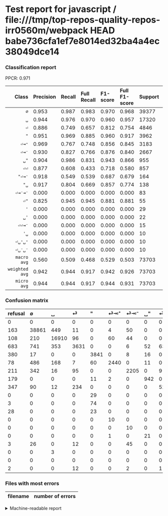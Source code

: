 # Test report for javascript / file:///tmp/top-repos-quality-repos-irr0560m/webpack HEAD babe736cfa1ef7e8014ed32ba4a4ec38049dce14

### Classification report

PPCR: 0.971

| Class | Precision | Recall | Full Recall | F1-score | Full F1-score | Support | Full Support | PPCR |
|------:|:----------|:-------|:------------|:---------|:---------|:--------|:-------------|:-----|
| `∅` | 0.953| 0.987| 0.983| 0.970| 0.968| 39377| 39540| 0.996 |
| `␣` | 0.944| 0.976| 0.970| 0.960| 0.957| 17320| 17428| 0.994 |
| `⏎` | 0.886| 0.749| 0.657| 0.812| 0.754| 4846| 5529| 0.876 |
| `"` | 0.951| 0.969| 0.885| 0.960| 0.917| 3962| 4342| 0.912 |
| `⏎⇥⁺` | 0.969| 0.767| 0.748| 0.856| 0.845| 3183| 3261| 0.976 |
| `⏎⇥⁻` | 0.930| 0.827| 0.766| 0.876| 0.840| 2667| 2878| 0.927 |
| `␣"` | 0.904| 0.986| 0.831| 0.943| 0.866| 955| 1134| 0.842 |
| `⏎⏎` | 0.877| 0.608| 0.433| 0.718| 0.580| 857| 1204| 0.712 |
| `"⏎⇥⁻` | 0.918| 0.549| 0.539| 0.687| 0.679| 164| 167| 0.982 |
| `"␣` | 0.917| 0.804| 0.669| 0.857| 0.774| 138| 166| 0.831 |
| `⏎⇥⁻⇥⁻` | 0.000| 0.000| 0.000| 0.000| 0.000| 83| 86| 0.965 |
| `⏎"` | 0.825| 0.945| 0.945| 0.881| 0.881| 55| 55| 1.000 |
| `'` | 0.000| 0.000| 0.000| 0.000| 0.000| 29| 29| 1.000 |
| `␣'` | 0.000| 0.000| 0.000| 0.000| 0.000| 22| 22| 1.000 |
| `⏎⏎⇥⁻` | 0.000| 0.000| 0.000| 0.000| 0.000| 15| 17| 0.882 |
| `'␣` | 0.000| 0.000| 0.000| 0.000| 0.000| 10| 10| 1.000 |
| `⏎␣⁺␣⁺` | 0.000| 0.000| 0.000| 0.000| 0.000| 10| 10| 1.000 |
| `⏎␣⁻␣⁻` | 0.000| 0.000| 0.000| 0.000| 0.000| 10| 10| 1.000 |
| `macro avg` | 0.560| 0.509| 0.468| 0.529| 0.503| 73703| 75888| 0.971 |
| `weighted avg` | 0.942| 0.944| 0.917| 0.942| 0.926| 73703| 75888| 0.971 |
| `micro avg` | 0.944| 0.944| 0.917| 0.944| 0.931| 73703| 75888| 0.971 |

### Confusion matrix

|refusal|  ∅| ␣| ⏎| "| ⏎⇥⁺| ⏎⇥⁻| ␣"| ⏎⏎| '| "⏎⇥⁻| "␣| ⏎␣⁺␣⁺| ⏎␣⁻␣⁻| ␣'| ⏎⇥⁻⇥⁻| ⏎"| '␣| ⏎⏎⇥⁻| 
|:---|:---|:---|:---|:---|:---|:---|:---|:---|:---|:---|:---|:---|:---|:---|:---|:---|:---|:---|
|0 |0 |0 |0 |0 |0 |0 |0 |0 |0 |0 |0 |0 |0 |0 |0 |0 |0 |0 |
|163 |38861 |449 |11 |0 |4 |50 |0 |0 |0 |0 |0 |2 |0 |0 |0 |0 |0 |0 |
|108 |210 |16910 |96 |0 |60 |44 |0 |0 |0 |0 |0 |0 |0 |0 |0 |0 |0 |0 |
|683 |741 |353 |3631 |0 |0 |6 |52 |63 |0 |0 |0 |0 |0 |0 |0 |0 |0 |0 |
|380 |17 |0 |0 |3841 |0 |8 |16 |0 |65 |4 |0 |0 |0 |0 |0 |11 |0 |0 |
|78 |486 |168 |7 |60 |2440 |0 |11 |0 |0 |0 |0 |11 |0 |0 |0 |0 |0 |0 |
|211 |342 |16 |95 |0 |0 |2205 |0 |9 |0 |0 |0 |0 |0 |0 |0 |0 |0 |0 |
|179 |0 |0 |0 |11 |2 |0 |942 |0 |0 |0 |0 |0 |0 |0 |0 |0 |0 |0 |
|347 |90 |12 |234 |0 |0 |0 |0 |521 |0 |0 |0 |0 |0 |0 |0 |0 |0 |0 |
|0 |0 |0 |0 |29 |0 |0 |0 |0 |0 |0 |0 |0 |0 |0 |0 |0 |0 |0 |
|3 |0 |0 |0 |74 |0 |0 |0 |0 |0 |90 |0 |0 |0 |0 |0 |0 |0 |0 |
|28 |0 |0 |0 |23 |0 |0 |0 |0 |0 |4 |111 |0 |0 |0 |0 |0 |0 |0 |
|0 |0 |0 |0 |0 |10 |0 |0 |0 |0 |0 |0 |0 |0 |0 |0 |0 |0 |0 |
|0 |0 |0 |0 |0 |0 |10 |0 |0 |0 |0 |0 |0 |0 |0 |0 |0 |0 |0 |
|0 |0 |0 |0 |0 |1 |0 |21 |0 |0 |0 |0 |0 |0 |0 |0 |0 |0 |0 |
|3 |26 |0 |12 |0 |0 |45 |0 |0 |0 |0 |0 |0 |0 |0 |0 |0 |0 |0 |
|0 |0 |3 |0 |0 |0 |0 |0 |0 |0 |0 |0 |0 |0 |0 |0 |52 |0 |0 |
|0 |0 |0 |0 |0 |0 |0 |0 |0 |0 |0 |10 |0 |0 |0 |0 |0 |0 |0 |
|2 |0 |0 |12 |0 |0 |2 |0 |1 |0 |0 |0 |0 |0 |0 |0 |0 |0 |0 |

### Files with most errors

| filename | number of errors|
|:----:|:-----|

<details>
    <summary>Machine-readable report</summary>
```json
{
  "cl_report": {"\"": {"f1-score": 0.9602499999999999, "precision": 0.9512134720158494, "recall": 0.9694598687531549, "support": 3962}, "\"\u23ce\u21e5\u207b": {"f1-score": 0.6870229007633588, "precision": 0.9183673469387755, "recall": 0.5487804878048781, "support": 164}, "\"\u2423": {"f1-score": 0.8571428571428572, "precision": 0.9173553719008265, "recall": 0.8043478260869565, "support": 138}, "\u0027": {"f1-score": 0.0, "precision": 0.0, "recall": 0.0, "support": 29}, "\u0027\u2423": {"f1-score": 0.0, "precision": 0.0, "recall": 0.0, "support": 10}, "macro avg": {"f1-score": 0.5289206415390342, "precision": 0.5598064792372154, "recall": 0.5093450272808779, "support": 73703}, "micro avg": {"f1-score": 0.9443848961371993, "precision": 0.9443848961371993, "recall": 0.9443848961371993, "support": 73703}, "weighted avg": {"f1-score": 0.941692908651023, "precision": 0.9422891983302148, "recall": 0.9443848961371993, "support": 73703}, "\u2205": {"f1-score": 0.9697067997504679, "precision": 0.9531062222549236, "recall": 0.9868959037001295, "support": 39377}, "\u23ce": {"f1-score": 0.8119409660107335, "precision": 0.8860419716935091, "recall": 0.7492777548493603, "support": 4846}, "\u23ce\"": {"f1-score": 0.8813559322033897, "precision": 0.8253968253968254, "recall": 0.9454545454545454, "support": 55}, "\u23ce\u21e5\u207a": {"f1-score": 0.856140350877193, "precision": 0.9694080254270957, "recall": 0.7665724159597863, "support": 3183}, "\u23ce\u21e5\u207b": {"f1-score": 0.8755211435378202, "precision": 0.930379746835443, "recall": 0.8267716535433071, "support": 2667}, "\u23ce\u21e5\u207b\u21e5\u207b": {"f1-score": 0.0, "precision": 0.0, "recall": 0.0, "support": 83}, "\u23ce\u23ce": {"f1-score": 0.7181254307374223, "precision": 0.877104377104377, "recall": 0.6079346557759626, "support": 857}, "\u23ce\u23ce\u21e5\u207b": {"f1-score": 0.0, "precision": 0.0, "recall": 0.0, "support": 15}, "\u23ce\u2423\u207a\u2423\u207a": {"f1-score": 0.0, "precision": 0.0, "recall": 0.0, "support": 10}, "\u23ce\u2423\u207b\u2423\u207b": {"f1-score": 0.0, "precision": 0.0, "recall": 0.0, "support": 10}, "\u2423": {"f1-score": 0.959950043995345, "precision": 0.944112556529507, "recall": 0.9763279445727483, "support": 17320}, "\u2423\"": {"f1-score": 0.9434151226840259, "precision": 0.9040307101727447, "recall": 0.9863874345549738, "support": 955}, "\u2423\u0027": {"f1-score": 0.0, "precision": 0.0, "recall": 0.0, "support": 22}},
  "cl_report_full": {"\"": {"f1-score": 0.9167064439140811, "precision": 0.9512134720158494, "recall": 0.8846153846153846, "support": 4342}, "\"\u23ce\u21e5\u207b": {"f1-score": 0.679245283018868, "precision": 0.9183673469387755, "recall": 0.5389221556886228, "support": 167}, "\"\u2423": {"f1-score": 0.7735191637630662, "precision": 0.9173553719008265, "recall": 0.6686746987951807, "support": 166}, "\u0027": {"f1-score": 0.0, "precision": 0.0, "recall": 0.0, "support": 29}, "\u0027\u2423": {"f1-score": 0.0, "precision": 0.0, "recall": 0.0, "support": 10}, "macro avg": {"f1-score": 0.5033424052381963, "precision": 0.5598064792372154, "recall": 0.46807205590463113, "support": 75888}, "micro avg": {"f1-score": 0.9305907440955672, "precision": 0.9443848961371993, "recall": 0.9171937592241197, "support": 75888}, "weighted avg": {"f1-score": 0.9255331613785917, "precision": 0.9413877129703382, "recall": 0.9171937592241197, "support": 75888}, "\u2205": {"f1-score": 0.9677387222492, "precision": 0.9531062222549236, "recall": 0.9828275164390491, "support": 39540}, "\u23ce": {"f1-score": 0.7543367611924795, "precision": 0.8860419716935091, "recall": 0.6567191173810816, "support": 5529}, "\u23ce\"": {"f1-score": 0.8813559322033897, "precision": 0.8253968253968254, "recall": 0.9454545454545454, "support": 55}, "\u23ce\u21e5\u207a": {"f1-score": 0.844582900657667, "precision": 0.9694080254270957, "recall": 0.7482367371971788, "support": 3261}, "\u23ce\u21e5\u207b": {"f1-score": 0.8403201219512195, "precision": 0.930379746835443, "recall": 0.7661570535093816, "support": 2878}, "\u23ce\u21e5\u207b\u21e5\u207b": {"f1-score": 0.0, "precision": 0.0, "recall": 0.0, "support": 86}, "\u23ce\u23ce": {"f1-score": 0.5795328142380423, "precision": 0.877104377104377, "recall": 0.43272425249169433, "support": 1204}, "\u23ce\u23ce\u21e5\u207b": {"f1-score": 0.0, "precision": 0.0, "recall": 0.0, "support": 17}, "\u23ce\u2423\u207a\u2423\u207a": {"f1-score": 0.0, "precision": 0.0, "recall": 0.0, "support": 10}, "\u23ce\u2423\u207b\u2423\u207b": {"f1-score": 0.0, "precision": 0.0, "recall": 0.0, "support": 10}, "\u2423": {"f1-score": 0.9570163275701067, "precision": 0.944112556529507, "recall": 0.9702777140234106, "support": 17428}, "\u2423\"": {"f1-score": 0.8658088235294117, "precision": 0.9040307101727447, "recall": 0.8306878306878307, "support": 1134}, "\u2423\u0027": {"f1-score": 0.0, "precision": 0.0, "recall": 0.0, "support": 22}},
  "ppcr": 0.971207569049125
}
```
</details>
